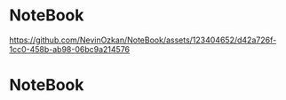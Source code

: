 # NoteBook



https://github.com/NevinOzkan/NoteBook/assets/123404652/d42a726f-1cc0-458b-ab98-06bc9a214576

# NoteBook
